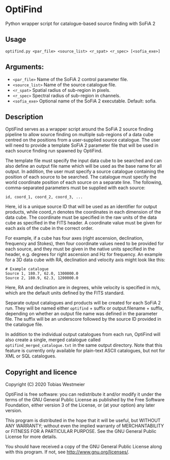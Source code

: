# OptiFind

Python wrapper script for catalogue-based source finding with SoFiA 2

## Usage

```
optifind.py <par_file> <source_list> <r_spat> <r_spec> [<sofia_exe>]
```

 ## Arguments:
 
 * `<par_file>`     Name of the SoFiA 2 control parameter file.
 * `<source_list>`  Name of the source catalogue file.
 * `<r_spat>`       Spatial radius of sub-region in pixels.
 * `<r_spec>`       Spectral radius of sub-region in channels.
 * `<sofia_exe>`    Optional name of the SoFiA 2 executable. Default: sofia.

## Description

 OptiFind serves as a wrapper script around the SoFiA 2 source finding pipeline
 to allow source finding  on multiple sub-regions of a data cube centred on the
 positions from a user-supplied source catalogue. The user will need to provide
 a template SoFiA 2 parameter file that will be used in each source finding run
 spawned by OptiFind.

 The template file must specify the input data cube to be searched and can also
 define an output file name which will be used as the base name for all output.
 In addition,  the user must specify a source catalogue containing the position
 of each source to be searched. The catalogue must specify the world coordinate
 position  of each source  on a separate line.  The following,  comma-separated
 parameters must be supplied with each source:

 `id, coord_1, coord_2, coord_3, ...`

 Here, id is a unique source ID  that will be used as an identifier for output
 products, while coord_n denotes the coordinates in each dimension of the data
 cube.  The coordinate must be specified in the raw units of the data cube  as
 specified in the FITS header.  A coordinate value must be given for each axis
 of the cube in the correct order.

 For example, if a cube has four axes (right ascension, declination, frequency
 and Stokes), then four coordinate values need to be provided for each source,
 and they must  be given  in the native units  specified  in the header,  e.g.
 degrees for right ascension  and Hz for frequency.  An example  for a 3D data
 cube with RA, declination and velocity axis might look like this:
 
 ```
 # Example catalogue
 Source 1, 180.7, 62.0, 1300000.0
 Source 2, 180.9, 62.3, 1200000.0
 ```
 
 Here, RA and declination are in degrees,  while velocity is specified in m/s,
 which are the default units defined by the FITS standard.

 Separate output catalogues and products will be created for each SoFiA 2 run.
 They will be named either  `optifind` + suffix  or  output.filename + suffix,
 depending on whether an output file name  was defined  in the parameter file.
 The suffix  will be an underscore  followed by the source ID  provided in the
 catalogue file.

 In addition to the individual output catalogues from each run,  OptiFind will
 also create a single, merged catalogue called `optifind_merged_catalogue.txt`
 in the  same  output directory.   Note that  this feature  is currently  only
 available for plain-text ASCII catalogues, but not for XML or SQL catalogues.
 
 ## Copyright and licence

 Copyright (C) 2020 Tobias Westmeier

 OptiFind is free software: you can redistribute it and/or modify it under the
 terms of the GNU General Public License as published by the Free Software
 Foundation, either version 3 of the License, or (at your option) any later
 version.

 This program is distributed in the hope that it will be useful, but WITHOUT ANY
 WARRANTY; without even the implied warranty of MERCHANTABILITY or FITNESS FOR A
 PARTICULAR PURPOSE. See the GNU General Public License for more details.

You should have received a copy of the GNU General Public License  along with
this program. If not, see http://www.gnu.org/licenses/.
